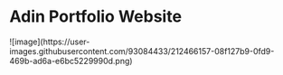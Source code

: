 <h1>Adin Portfolio Website</h1>
![image](https://user-images.githubusercontent.com/93084433/212466157-08f127b9-0fd9-469b-ad6a-e6bc5229990d.png)
